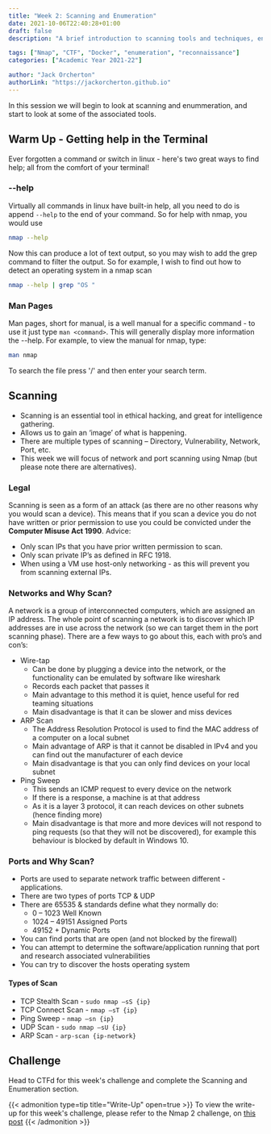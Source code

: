 ```yaml
---
title: "Week 2: Scanning and Enumeration"
date: 2021-10-06T22:40:28+01:00
draft: false
description: "A brief introduction to scanning tools and techniques, ending the session with a boot2root challenge"

tags: ["Nmap", "CTF", "Docker", "enumeration", "reconnaissance"]
categories: ["Academic Year 2021-22"]

author: "Jack Orcherton" 
authorLink: "https://jackorcherton.github.io"
---
```


In this session we will begin to look at scanning and enummeration, and start to look at some of the associated tools.

## Warm Up - Getting help in the Terminal
Ever forgotten a command or switch in linux - here's two great ways to find help; all from the comfort of your terminal!

### --help
Virtually all commands in linux have built-in help, all you need to do is append `--help` to the end of your command. So for help with nmap, you would use

```sh
nmap --help
```

Now this can produce a lot of text output, so you may wish to add the grep command to filter the output. So for example, I wish to find out how to detect an operating system in a nmap scan

```sh
nmap --help | grep "OS "
```

### Man Pages
Man pages, short for manual, is a well manual for a specific command - to use it just type `man <command>`. This will generally display more information the --help. For example, to view the manual for nmap, type:

```sh
man nmap
```

To search the file press '/' and then enter your search term.

## Scanning
- Scanning is an essential tool in ethical hacking, and great for intelligence gathering.
- Allows us to gain an ‘image’ of what is happening.
- There are multiple types of scanning – Directory, Vulnerability, Network, Port, etc.
- This week we will focus of network and port scanning using Nmap (but please note there are alternatives).

### Legal
Scanning is seen as a form of an attack (as there are no other reasons why you would scan a device). This means that if you scan a device you do not have written or prior permission to use you could be convicted under the **Computer Misuse Act 1990**. Advice:
- Only scan IPs that you have prior written permission to scan.
- Only scan private IP’s as defined in RFC 1918.
- When using a VM use host-only networking - as this will prevent you from scanning external IPs.

### Networks and Why Scan?
A network is a group of interconnected computers, which are assigned an IP address. The whole point of scanning a network is to discover which IP addresses are in use across the network (so we can target them in the port scanning phase).
There are a few ways to go about this, each with pro’s and con’s:
- Wire-tap
    - Can be done by plugging a device into the network, or the functionality can be emulated by software like wireshark
    - Records each packet that passes it
    - Main advantage to this method it is quiet, hence useful for red teaming situations
    - Main disadvantage is that it can be slower and miss devices
- ARP Scan
    - The Address Resolution Protocol is used to find the MAC address of a computer on a local subnet
    - Main advantage of ARP is that it cannot be disabled in IPv4 and you can find out the manufacturer of each device
    - Main disadvantage is that you can only find devices on your local subnet
- Ping Sweep
    - This sends an ICMP request to every device on the network
    - If there is a response, a machine is at that address
    - As it is a layer 3 protocol, it can reach devices on other subnets (hence finding more)
    - Main disadvantage is that more and more devices will not respond to ping requests (so that they will not be discovered), for example this behaviour is blocked by default in Windows 10.

### Ports and Why Scan?
- Ports are used to separate network traffic between different - applications.
- There are two types of ports TCP & UDP
- There are 65535 & standards define what they normally do:
    - 0 – 1023 Well Known
    - 1024 – 49151 Assigned Ports
    - 49152 + Dynamic Ports 
- You can find ports that are open (and not blocked by the firewall)
- You can attempt to determine the software/application running that port and research associated vulnerabilities
- You can try to discover the hosts operating system

#### Types of Scan
- TCP Stealth Scan - `sudo nmap –sS {ip}`
- TCP Connect Scan - `nmap –sT {ip}`
- Ping Sweep - `nmap –sn {ip}`
- UDP Scan - `sudo nmap –sU {ip}`
- ARP Scan - `arp-scan {ip-network}`

## Challenge
Head to CTFd for this week's challenge and complete the Scanning and Enumeration section.

{{< admonition type=tip title="Write-Up" open=true >}}
To view the write-up for this week's challenge, please refer to the Nmap 2 challenge, on [this post](../welcome_nmap_writeup/#nmap-2)
{{< /admonition >}}